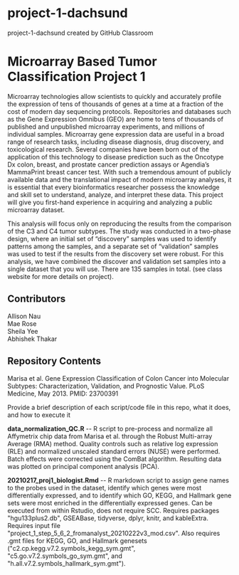 # project-1-dachsund
project-1-dachsund created by GitHub Classroom

# Microarray Based Tumor Classification Project 1
Microarray technologies allow scientists to quickly and accurately profile the expression of tens of thousands of genes at a time at a fraction of the cost of modern day sequencing protocols. Repositories and databases such as the Gene Expression Omnibus (GEO) are home to tens of thousands of published and unpublished microarray experiments, and millions of individual samples. Microarray gene expression data are useful in a broad range of research tasks, including disease diagnosis, drug discovery, and toxicological research. Several companies have been born out of the application of this technology to disease prediction such as the Oncotype Dx colon, breast, and prostate cancer prediction assays or Agendia’s MammaPrint breast cancer test. With such a tremendous amount of publicly available data and the translational impact of modern microarray analyses, it is essential that every bioinformatics researcher possess the knowledge and skill set to understand, analyze, and interpret these data. This project will give you first-hand experience in acquiring and analyzing a public microarray dataset.

This analysis will focus only on reproducing the results from the comparison of the C3 and C4 tumor subtypes. The study was conducted in a two-phase design, where an initial set of “discovery” samples was used to identify patterns among the samples, and a separate set of “validation” samples was used to test if the results from the discovery set were robust. For this analysis, we have combined the discover and validation set samples into a single dataset that you will use. There are 135 samples in total. (see class website for more details on project).


## Contributors

Allison Nau  
Mae Rose  
Sheila Yee   
Abhishek Thakar 

## Repository Contents

Marisa et al. Gene Expression Classification of Colon Cancer into Molecular Subtypes: Characterization, Validation, and Prognostic Value. PLoS Medicine, May 2013. PMID: 23700391


Provide a brief description of each script/code file in this repo, what it does, and how to execute it

**data_normalization_QC.R** -- R script to pre-process and normalize all Affymetrix chip data from Marisa et al. through the Robust Multi-array Average (RMA) method. Quality controls such as relative log expression (RLE) and normalized unscaled standard errors (NUSE) were performed. Batch effects were corrected using the ComBat algorithm. Resulting data was plotted on principal component analysis (PCA).

**20210217_proj1_biologist.Rmd** -- R markdown script to assign gene names to the probes used in the dataset, identify which genes were most differentially expressed, and to identify which GO, KEGG, and Hallmark gene sets were most enriched in the differentially expressed genes. Can be executed from within Rstudio, does not require SCC. Requires packages "hgu133plus2.db", GSEABase, tidyverse, dplyr, knitr, and kableExtra. Requires input file "project_1_step_5_6_2_fromanalyst_20210222v3_mod.csv". Also requires .gmt files for KEGG, GO, and Hallmark genesets ("c2.cp.kegg.v7.2.symbols_kegg_sym.gmt", "c5.go.v7.2.symbols_go_sym.gmt", and "h.all.v7.2.symbols_hallmark_sym.gmt"). 

